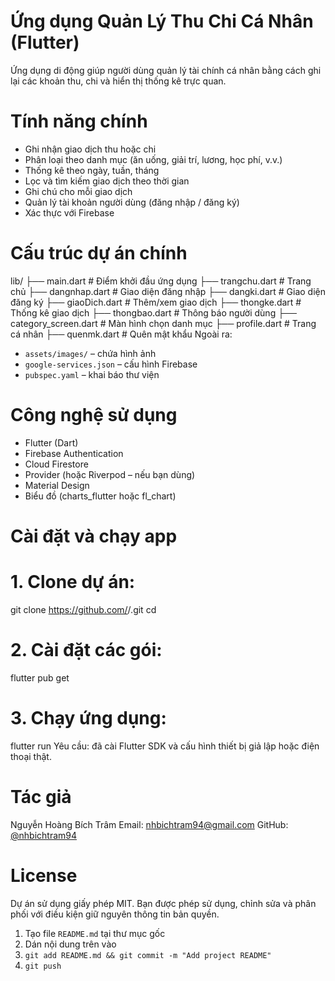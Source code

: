 # Ứng dụng Quản Lý Thu Chi Cá Nhân (Flutter)
Ứng dụng di động giúp người dùng quản lý tài chính cá nhân bằng cách ghi lại các khoản thu, chi và hiển thị thống kê trực quan.
# Tính năng chính
- Ghi nhận giao dịch thu hoặc chi  
- Phân loại theo danh mục (ăn uống, giải trí, lương, học phí, v.v.)  
- Thống kê theo ngày, tuần, tháng  
- Lọc và tìm kiếm giao dịch theo thời gian  
- Ghi chú cho mỗi giao dịch  
- Quản lý tài khoản người dùng (đăng nhập / đăng ký)  
- Xác thực với Firebase
# Cấu trúc dự án chính
lib/
├── main.dart                # Điểm khởi đầu ứng dụng
├── trangchu.dart            # Trang chủ
├── dangnhap.dart            # Giao diện đăng nhập
├── dangki.dart              # Giao diện đăng ký
├── giaoDich.dart            # Thêm/xem giao dịch
├── thongke.dart             # Thống kê giao dịch
├── thongbao.dart            # Thông báo người dùng
├── category\_screen.dart     # Màn hình chọn danh mục
├── profile.dart             # Trang cá nhân
├── quenmk.dart              # Quên mật khẩu
Ngoài ra:
- `assets/images/` – chứa hình ảnh
- `google-services.json` – cấu hình Firebase
- `pubspec.yaml` – khai báo thư viện
# Công nghệ sử dụng
- Flutter (Dart)  
- Firebase Authentication  
- Cloud Firestore  
- Provider (hoặc Riverpod – nếu bạn dùng)  
- Material Design  
- Biểu đồ (charts_flutter hoặc fl_chart)
# Cài đặt và chạy app
# 1. Clone dự án:
git clone https://github.com/<your-username>/<your-repo-name>.git
cd <your-repo-name>
# 2. Cài đặt các gói:
flutter pub get
# 3. Chạy ứng dụng:
flutter run
Yêu cầu: đã cài Flutter SDK và cấu hình thiết bị giả lập hoặc điện thoại thật.
# Tác giả
Nguyễn Hoàng Bích Trâm
Email: [nhbichtram94@gmail.com](mailto:nhbichtram94@gmail.com)
GitHub: [@nhbichtram94](https://github.com/nhbichtram94)
# License
Dự án sử dụng giấy phép MIT.
Bạn được phép sử dụng, chỉnh sửa và phân phối với điều kiện giữ nguyên thông tin bản quyền.
1. Tạo file `README.md` tại thư mục gốc
2. Dán nội dung trên vào
3. `git add README.md && git commit -m "Add project README"`  
4. `git push`
